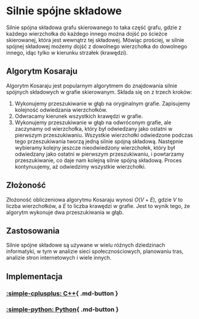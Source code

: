 # Silnie spójne składowe

Silnie spójna składowa grafu skierowanego to taka część grafu, gdzie z każdego wierzchołka do każdego innego można dojść po ścieżce skierowanej, która jest wewnątrz tej składowej. Mówiąc prościej, w silnie spójnej składowej możemy dojść z dowolnego wierzchołka do dowolnego innego, idąc tylko w kierunku strzałek (krawędzi).

## Algorytm Kosaraju

Algorytm Kosaraju jest popularnym algorytmem do znajdowania silnie spójnych składowych w grafie skierowanym. Składa się on z trzech kroków:

1. Wykonujemy przeszukiwanie w głąb na oryginalnym grafie. Zapisujemy kolejność odwiedzania wierzchołków.
2. Odwracamy kierunek wszystkich krawędzi w grafie.
3. Wykonujemy przeszukiwanie w głąb na odwróconym grafie, ale zaczynamy od wierzchołka, który był odwiedzany jako ostatni w pierwszym przeszukiwaniu. Wszystkie wierzchołki odwiedzone podczas tego przeszukiwania tworzą jedną silnie spójną składową. Następnie wybieramy kolejny jeszcze nieodwiedzony wierzchołek, który był odwiedzany jako ostatni w pierwszym przeszukiwaniu, i powtarzamy przeszukiwanie, co daje nam kolejną silnie spójną składową. Proces kontynuujemy, aż odwiedzimy wszystkie wierzchołki.

## Złożoność

Złożoność obliczeniowa algorytmu Kosaraju wynosi $O(V + E)$, gdzie $V$ to liczba wierzchołków, a $E$ to liczba krawędzi w grafie. Jest to wynik tego, że algorytm wykonuje dwa przeszukiwania w głąb.

## Zastosowania

Silnie spójne składowe są używane w wielu różnych dziedzinach informatyki, w tym w analizie sieci społecznościowych, planowaniu tras, analizie stron internetowych i wiele innych.

## Implementacja

### [:simple-cplusplus: C++](../../programming/c++/algorithms/graphs/connected-components.md){ .md-button }

### [:simple-python: Python](../../programming/python/algorithms/graphs/connected-components.md){ .md-button }
